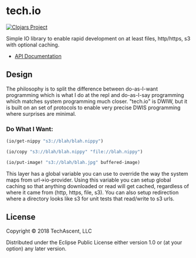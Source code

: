 # tech.io

[![Clojars Project](https://clojars.org/techascent/tech.io/latest-version.svg)](https://clojars.org/techascent/tech.io)

Simple IO library to enable rapid development on at least files, http/https, s3 with optional caching.

* [API Documentation](https://techascent.github.io/tech.io/)


## Design

The philosophy is to split the difference between do-as-I-want programming which is what
I do at the repl and do-as-I-say programming which matches system programming much
closer.  "tech.io" is DWIW, but it is built on an set of protocols to enable very
precise DWIS programming where surprises are minimal.

### Do What I Want:
```clojure
(io/get-nippy "s3://blah/blah.nippy")

(io/copy "s3://blah/blah.nippy" "file://blah.nippy")

(io/put-image! "s3://blah/blah.jpg" buffered-image)

```
This layer has a global variable you can use to override the way the system maps from
url->io-provider.  Using this variable you can setup global caching so that anything
downloaded or read will get cached, regardless of where it came from (http, https, file,
s3).  You can also setup redirection where a directory looks like s3 for unit tests that
read/write to s3 urls.

## License

Copyright © 2018 TechAscent, LLC

Distributed under the Eclipse Public License either version 1.0 or (at
your option) any later version.
